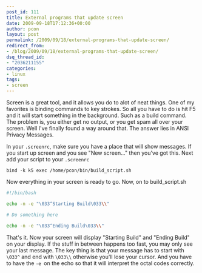 ```yaml
---
post_id: 111
title: External programs that update screen
date: 2009-09-18T17:12:36+00:00
author: pcon
layout: post
permalink: /2009/09/18/external-programs-that-update-screen/
redirect_from:
- /blog/2009/09/18/external-programs-that-update-screen/
dsq_thread_id:
- "2036211155"
categories:
- linux
tags:
- screen
---
```

Screen is a great tool, and it allows you do to alot of neat things.  One of my favorites is binding commands to key strokes.  So all you have to do is hit F5 and it will start something in the background.  Such as a build command.  The problem is, you either get no output, or you get spam all over your screen.  Well I've finally found a way around that.  The answer lies in ANSI Privacy Messages.

In your `.screenrc`, make sure you have a place that will show messages.  If you start up screen and you see "New screen..." then you've got this.  Next add your script to your `.screenrc`

```
bind -k k5 exec /home/pcon/bin/build_script.sh
```

Now everything in your screen is ready to go.  Now, on to build_script.sh

```bash
#!/bin/bash

echo -n -e "\033^Starting Build\033\\"

# Do something here

echo -n -e "\033^Ending Build\033\\"
```

That's it.  Now your screen will display "Starting Build" and "Ending Build" on your display.  If the stuff in between happens too fast, you may only see your last message.  The key thing is that your message has to start with `\033^`  and end with `\033\\` otherwise you'll lose your cursor.  And you have to have the `-e `on the echo so that it will interpret the octal codes correctly.